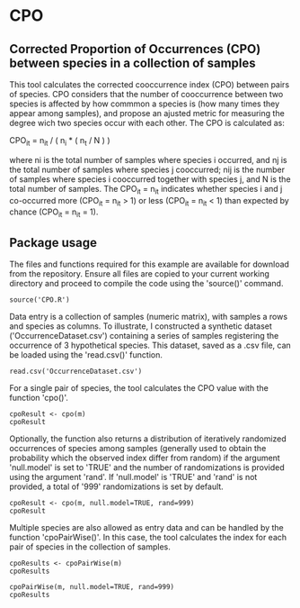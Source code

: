 # CPO
## Corrected Proportion of Occurrences (CPO) between species in a collection of samples

This tool calculates the corrected cooccurrence index (CPO) between pairs of species. CPO considers that the number of cooccurrence between two species is affected by how commmon a species is (how many times they appear among samples), and propose an ajusted metric for measuring the degree wich two species occur with each other. The CPO is calculated as:

CPO<sub>it</sub> = n<sub>it</sub> / ( n<sub>i</sub> * ( n<sub>t</sub> / N ) )

where ni is the total number of samples where species i occurred, and nj is the total number of samples where species j cooccurred; nij is the number of samples where species i cooccurred together with species j, and N is the total number of samples. The CPO<sub>it</sub> = n<sub>it</sub> indicates whether species i and j co-occurred more (CPO<sub>it</sub> = n<sub>it</sub> > 1) or less (CPO<sub>it</sub> = n<sub>it</sub> < 1) than expected by chance (CPO<sub>it</sub> = n<sub>it</sub> = 1).


## Package usage
The files and functions required for this example are available for download from the repository. Ensure all files are copied to your current working directory and proceed to compile the code using the 'source()' command.

```{r, echo=FALSE}
source('CPO.R')
```

Data entry is a collection of samples (numeric matrix), with samples a rows and species as columns. To illustrate, I constructed a synthetic dataset ('OccurrenceDataset.csv') containing a series of samples registering the occurrence of 3 hypothetical species. This dataset, saved as a .csv file, can be loaded using the 'read.csv()' function.

```{r, echo=FALSE}
read.csv('OccurrenceDataset.csv')
```

For a single pair of species, the tool calculates the CPO value with the function 'cpo()'.

```{r, echo=FALSE}
cpoResult <- cpo(m)
cpoResult
```

Optionally, the function also returns a distribution of iteratively randomized occurrences of species among samples (generally used to obtain the probability which the observed index differ from random) if the argument 'null.model' is set to 'TRUE' and the number of randomizations is provided using the argument 'rand'. If 'null.model' is 'TRUE' and 'rand' is not provided, a total of '999' randomizations is set by default.    

```{r, echo=FALSE}
cpoResult <- cpo(m, null.model=TRUE, rand=999)
cpoResult
```

Multiple species are also allowed as entry data and can be handled by the function 'cpoPairWise()'. In this case, the tool calculates the index for each pair of species in the collection of samples.

```{r, echo=FALSE}
cpoResults <- cpoPairWise(m)
cpoResults
```


```{r, echo=FALSE}
cpoPairWise(m, null.model=TRUE, rand=999)
cpoResults
```

